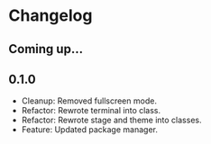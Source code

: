 # Changelog

## Coming up...


## 0.1.0

- Cleanup: Removed fullscreen mode.
- Refactor: Rewrote terminal into class.
- Refactor: Rewrote stage and theme into classes.
- Feature: Updated package manager.
